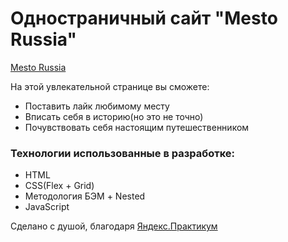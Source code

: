 # Одностраничный сайт "Mesto Russia"

[Mesto Russia](https://kuzinartemiy.github.io/mesto/)

На этой увлекательной странице вы сможете:

  - Поставить лайк любимому месту
  - Вписать себя в историю(но это не точно)
  - Почувствовать себя настоящим путешественником

### Технологии использованные в разработке:

 - HTML
 - CSS(Flex + Grid)
 - Методология БЭМ + Nested
 - JavaScript

Сделано с душой, благодаря [Яндекс.Практикум](https://praktikum.yandex.ru/)